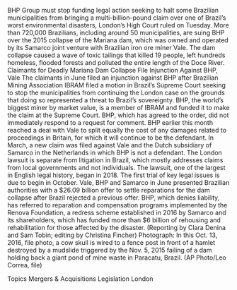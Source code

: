 BHP Group must stop funding legal action seeking to halt some Brazilian municipalities from bringing a multi-billion-pound claim over one of Brazil’s worst environmental disasters, London’s High Court ruled on Tuesday.
More than 720,000 Brazilians, including around 50 municipalities, are suing BHP over the 2015 collapse of the Mariana dam, which was owned and operated by its Samarco joint venture with Brazilian iron ore miner Vale.
The dam collapse caused a wave of toxic tailings that killed 19 people, left hundreds homeless, flooded forests and polluted the entire length of the Doce River.
Claimants for Deadly Mariana Dam Collapse File Injunction Against BHP, Vale
The claimants in June filed an injunction against BHP after Brazilian Mining Association IBRAM filed a motion in Brazil’s Supreme Court seeking to stop the municipalities from continuing the London case on the grounds that doing so represented a threat to Brazil’s sovereignty.
BHP, the world’s biggest miner by market value, is a member of IBRAM and funded it to make the claim at the Supreme Court.
BHP, which has agreed to the order, did not immediately respond to a request for comment.
BHP earlier this month reached a deal with Vale to split equally the cost of any damages related to proceedings in Britain, for which it will continue to be the defendant.
In March, a new claim was filed against Vale and the Dutch subsidiary of Samarco in the Netherlands in which BHP is not a defendant.
The London lawsuit is separate from litigation in Brazil, which mostly addresses claims from local governments and not individuals.
The lawsuit, one of the largest in English legal history, began in 2018. The first trial of key legal issues is due to begin in October.
Vale, BHP and Samarco in June presented Brazilian authorities with a $26.09 billion offer to settle reparations for the dam collapse after Brazil rejected a previous offer.
BHP, which denies liability, has referred to reparation and compensation programs implemented by the Renova Foundation, a redress scheme established in 2016 by Samarco and its shareholders, which has funded more than $6 billion of rehousing and rehabilitation for those affected by the disaster.
(Reporting by Clara Denina and Sam Tobin; editing by Christina Fincher)
Photograph: In this Oct. 13, 2016, file photo, a cow skull is wired to a fence post in front of a hamlet destroyed by a mudslide triggered by the Nov. 5, 2015 failing of a dam holding back a giant pond of mine waste in Paracatu, Brazil. (AP Photo/Leo Correa, file)

Topics
Mergers & Acquisitions
Legislation
London
